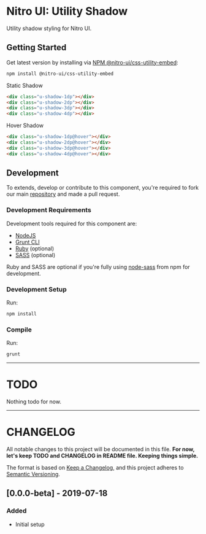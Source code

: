 # Nitro UI: Utility Shadow

Utility shadow styling for Nitro UI.

## Getting Started

Get latest version by installing via [NPM @nitro-ui/css-utility-embed](https://www.npmjs.com/package/@nitro-ui/css-utility-embed):

```sh
npm install @nitro-ui/css-utility-embed
```

Static Shadow

```html
<div class="u-shadow-1dp"></div>
<div class="u-shadow-2dp"></div>
<div class="u-shadow-3dp"></div>
<div class="u-shadow-4dp"></div>
```

Hover Shadow

```html
<div class="u-shadow-1dp@hover"></div>
<div class="u-shadow-2dp@hover"></div>
<div class="u-shadow-3dp@hover"></div>
<div class="u-shadow-4dp@hover"></div>
```

## Development

To extends, develop or contribute to this component, you're required to fork our main [repository](https://github.com/icarasia-engineering/nitro-ui) and made a pull request.

### Development Requirements

Development tools required for this component are:

- [NodeJS](https://nodejs.org/en/)
- [Grunt CLI](https://gruntjs.com)
- [Ruby](https://www.ruby-lang.org/en/) (optional)
- [SASS](https://sass-lang.com) (optional)

Ruby and SASS are optional if you're fully using [node-sass](https://github.com/sass/node-sass) from npm for development.

### Development Setup

Run:

```sh
npm install
```

### Compile

Run:

```sh
grunt
```
---

# TODO

Nothing todo for now.

---

# CHANGELOG

All notable changes to this project will be documented in this file. **For now, let's keep TODO and CHANGELOG in README file. Keeping things simple.**

The format is based on [Keep a Changelog](https://keepachangelog.com/en/1.0.0/),
and this project adheres to [Semantic Versioning](https://semver.org/spec/v2.0.0.html).

## [0.0.0-beta] - 2019-07-18
### Added
- Initial setup
